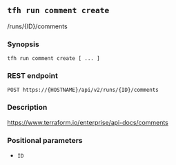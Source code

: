 ## `tfh run comment create`

/runs/{ID}/comments

### Synopsis

    tfh run comment create [ ... ]

### REST endpoint

    POST https://{HOSTNAME}/api/v2/runs/{ID}/comments

### Description

https://www.terraform.io/enterprise/api-docs/comments

### Positional parameters

* `ID`

